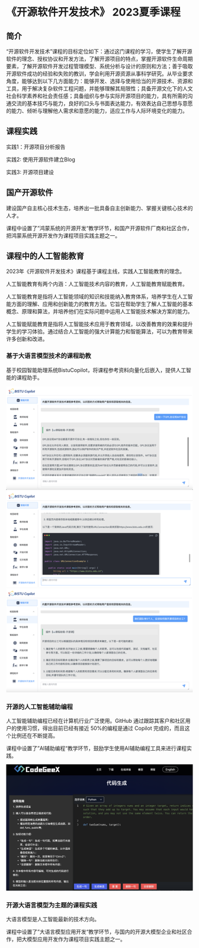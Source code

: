 # 《开源软件开发技术》 2023夏季课程

## 简介
“开源软件开发技术”课程的目标定位如下：通过这门课程的学习，使学生了解开源软件的理念、授权协议和开发方法，了解开源项目的特点，掌握开源软件生命周期要素，了解开源软件开发过程管理模型、系统分析与设计的原则和方法；善于吸取开源软件成功的经验和失败的教训，学会利用开源资源从事科学研究。从毕业要求角度，能够达到以下几方面能力：能够开发、选择与使用恰当的开源技术、资源和工具，用于解决复杂软件工程问题，并能够理解其局限性；具备开源文化下的人文社会科学素养和社会责任感；具备组织与参与实际开源项目的能力，具有所需的沟通交流的基本技巧与能力，良好的口头与书面表达能力，有效表达自己思想与意愿的能力、倾听与理解他人需求和意愿的能力，适应工作与人际环境变化的能力。

## 课程实践

实践1：开源项目分析报告

实践2: 使用开源软件建立Blog

实践3: 开源项目建设

## 国产开源软件

建设国产自主核心技术生态，培养出一批具备自主创新能力、掌握关键核心技术的人才。

课程中设置了”鸿蒙系统的开源开发“教学环节，和国产开源软件厂商和社区合作，把鸿蒙系统开源开发作为课程项目实践主题之一。


## 课程中的人工智能教育

2023年《开源软件开发技术》课程基于课程主线，实践人工智能教育的理念。

人工智能教育有两个内涵：人工智能技术内容的教育，人工智能教育赋能教育。

人工智能教育是指将人工智能领域的知识和技能纳入教育体系，培养学生在人工智能方面的理解、应用和创新能力的教育方法。它旨在帮助学生了解人工智能的基本概念、原理和算法，并培养他们在实际问题中运用人工智能技术解决方案的能力。

人工智能赋能教育是指将人工智能技术应用于教育领域，以改善教育的效果和提升学生的学习体验。通过结合人工智能的强大计算能力和智能算法，可以为教育带来许多创新和改进。


### 基于大语言模型技术的课程助教
基于校园智能助理系统BistuCopilot，将课程参考资料向量化后嵌入，提供人工智能的课程助手。

![BistuCopilot 开源课助手](https://github.com/Bistu-OSSDT-2023/README/blob/main/BistuCopilot-OSSDT1.png)
![BistuCopilot 开源课助手](https://github.com/Bistu-OSSDT-2023/README/blob/main/BistuCopilot-OSSDT2.png)
![BistuCopilot 开源课助手](https://github.com/Bistu-OSSDT-2023/README/blob/main/BistuCopilot-OSSDT3.png)


### 开源的人工智能辅助编程

人工智能辅助编程已经在计算机行业广泛使用。GitHub 通过跟踪其客户和社区用户的使用习惯，得出目前已经有接近 50%的编程是通过 Copilot 完成的，而且这个比例还在不断提高。

课程中设置了”AI辅助编程“教学环节，鼓励学生使用AI辅助编程工具来进行课程实践。

![OSSDT2023 AI辅助编程](https://github.com/Bistu-OSSDT-2023/README/blob/main/CodeGeeX.png)


### 开源大语言模型为主题的课程实践

大语言模型是人工智能最新的技术方向。

课程中设置了”大语言模型应用开发“教学环节，与国内的开源大模型企业和社区合作，把大模型应用开发作为课程项目实践主题之一。


